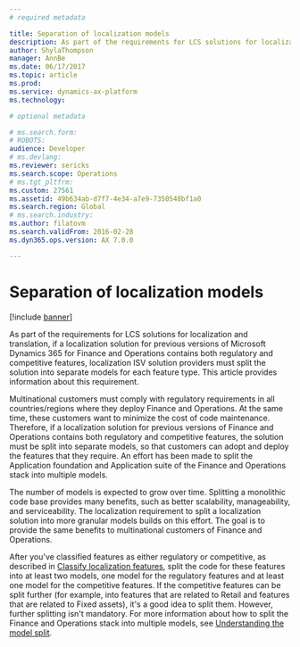 ```yaml
---
# required metadata

title: Separation of localization models
description: As part of the requirements for LCS solutions for localization and translation, if a localization solution for previous versions of Microsoft Dynamics 365 for Finance and Operations contains both regulatory and competitive features, localization ISV solution providers must split the solution into separate models for each feature type. This article provides information about this requirement.
author: ShylaThompson
manager: AnnBe
ms.date: 06/17/2017
ms.topic: article
ms.prod: 
ms.service: dynamics-ax-platform
ms.technology: 

# optional metadata

# ms.search.form: 
# ROBOTS: 
audience: Developer
# ms.devlang: 
ms.reviewer: sericks
ms.search.scope: Operations
# ms.tgt_pltfrm: 
ms.custom: 27561
ms.assetid: 49b634ab-d7f7-4e34-a7e9-7350548bf1a0
ms.search.region: Global
# ms.search.industry: 
ms.author: filatovm
ms.search.validFrom: 2016-02-28
ms.dyn365.ops.version: AX 7.0.0

---
```


# Separation of localization models

[!include [banner](../includes/banner.md)]

As part of the requirements for LCS solutions for localization and translation, if a localization solution for previous versions of Microsoft Dynamics 365 for Finance and Operations contains both regulatory and competitive features, localization ISV solution providers must split the solution into separate models for each feature type. This article provides information about this requirement.

Multinational customers must comply with regulatory requirements in all countries/regions where they deploy Finance and Operations. At the same time, these customers want to minimize the cost of code maintenance. Therefore, if a localization solution for previous versions of Finance and Operations contains both regulatory and competitive features, the solution must be split into separate models, so that customers can adopt and deploy the features that they require. An effort has been made to split the Application foundation and Application suite of the Finance and Operations stack into multiple models. 

The number of models is expected to grow over time. Splitting a monolithic code base provides many benefits, such as better scalability, manageability, and serviceability. The localization requirement to split a localization solution into more granular models builds on this effort. The goal is to provide the same benefits to multinational customers of Finance and Operations. 

After you've classified features as either regulatory or competitive, as described in [Classify localization features](classify-localization-features.md), split the code for these features into at least two models, one model for the regulatory features and at least one model for the competitive features. If the competitive features can be split further (for example, into features that are related to Retail and features that are related to Fixed assets), it's a good idea to split them. However, further splitting isn't mandatory. For more information about how to split the Finance and Operations stack into multiple models, see [Understanding the model split](../dev-tools/model-split.md).



